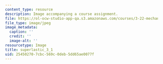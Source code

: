 ```yaml
---
content_type: resource
description: Image accompanying a course assignment.
file: https://ol-ocw-studio-app-qa.s3.amazonaws.com/courses/3-22-mechanical-behavior-of-materials-spring-2008/254502707cbc569c0deb5dd65ae0077f_superlastic_3_1.jpg
file_type: image/jpeg
image_metadata:
  caption: ''
  credit: ''
  image-alt: ''
resourcetype: Image
title: superlastic_3_1
uid: 25450270-7cbc-569c-0deb-5dd65ae0077f
---
```

